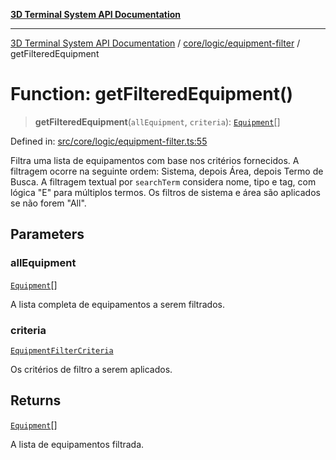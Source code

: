 [**3D Terminal System API Documentation**](../../../../README.md)

***

[3D Terminal System API Documentation](../../../../README.md) / [core/logic/equipment-filter](../README.md) / getFilteredEquipment

# Function: getFilteredEquipment()

> **getFilteredEquipment**(`allEquipment`, `criteria`): [`Equipment`](../../../../lib/types/interfaces/Equipment.md)[]

Defined in: [src/core/logic/equipment-filter.ts:55](https://github.com/Dicommunitas/ThreeJS_Terminal_3D/blob/4466777f13a6776beed134cf281b05ece637d113/src/core/logic/equipment-filter.ts#L55)

Filtra uma lista de equipamentos com base nos critérios fornecidos.
A filtragem ocorre na seguinte ordem: Sistema, depois Área, depois Termo de Busca.
A filtragem textual por `searchTerm` considera nome, tipo e tag, com lógica "E" para múltiplos termos.
Os filtros de sistema e área são aplicados se não forem "All".

## Parameters

### allEquipment

[`Equipment`](../../../../lib/types/interfaces/Equipment.md)[]

A lista completa de equipamentos a serem filtrados.

### criteria

[`EquipmentFilterCriteria`](../interfaces/EquipmentFilterCriteria.md)

Os critérios de filtro a serem aplicados.

## Returns

[`Equipment`](../../../../lib/types/interfaces/Equipment.md)[]

A lista de equipamentos filtrada.
